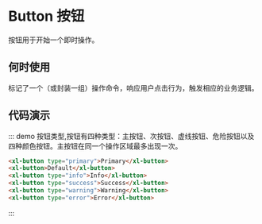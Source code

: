 # Button 按钮

按钮用于开始一个即时操作。

## 何时使用

标记了一个（或封装一组）操作命令，响应用户点击行为，触发相应的业务逻辑。
## 代码演示

::: demo  按钮类型,按钮有四种类型：主按钮、次按钮、虚线按钮、危险按钮以及四种颜色按钮。主按钮在同一个操作区域最多出现一次。

```html
<xl-button type="primary">Primary</xl-button>
<xl-button>Default</xl-button>
<xl-button type="info">Info</xl-button>
<xl-button type="success">Success</xl-button>
<xl-button type="warning">Warning</xl-button>
<xl-button type="error">Error</xl-button>
```
:::

